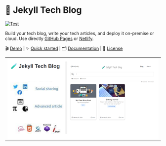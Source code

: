 # 🧪 Jekyll Tech Blog

[![Test](https://github.com/glegoux/jekyll-tech-blog/workflows/Test/badge.svg)](https://github.com/glegoux/jekyll-tech-blog/actions?query=workflow%3A%22Test%22)

Build your tech blog, write your tech articles, and deploy it on-premise or cloud. Use directly [GitHub Pages](https://pages.github.com/) or [Netlify](https://www.netlify.com/).  

🎬 [Demo](https://jekyll-tech-blog.netlify.app) | 
✨ [Quick started](https://github.com/glegoux/jekyll-tech-blog/wiki/Quick-started) |
🗂️ [Documentation](https://github.com/glegoux/jekyll-tech-blog/wiki) |
📜 [License](https://github.com/glegoux/jekyll-tech-blog/raw/main/LICENSE.txt)

<table>
  <tr>
    <td>
        <img src="https://github.com/glegoux/jekyll-tech-blog/raw/main/doc/img/jekyll-tech-blog-features.png"
             alt="Jekyll Tech Blog features" />
    </td>
  </tr>
</table>
